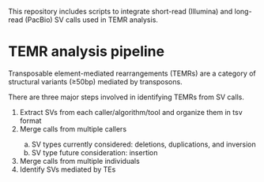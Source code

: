 This repository includes scripts to integrate short-read (Illumina) and long-read (PacBio) SV calls used in TEMR analysis.

# TEMR analysis pipeline

Transposable element-mediated rearrangements (TEMRs) are a category of structural variants (&ge;50bp) mediated by transposons.

There are three major steps involved in identifying TEMRs from SV calls.

<ol>
  <li>Extract SVs from each caller/algorithm/tool and organize them in tsv format</li>
  <li>Merge calls from multiple callers</li>
  <ol style="list-style-type: lower-alpha">
    <li>SV types currently considered: deletions, duplications, and inversion</li>
    <li>SV type future consideration: insertion</li>
  </ol>
  <li>Merge calls from multiple individuals</li>
  <li>Identify SVs mediated by TEs</li>
</ol>

